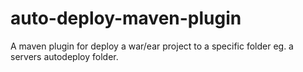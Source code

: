 auto-deploy-maven-plugin
========================

A maven plugin for deploy a war/ear project to a specific folder eg. a servers autodeploy folder.
